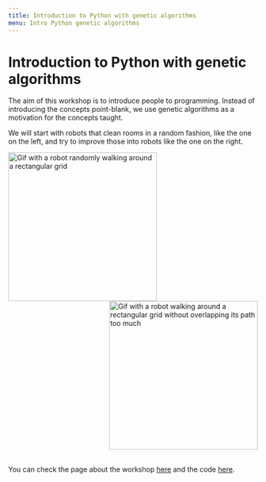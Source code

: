 ```yaml
---
title: Introduction to Python with genetic algorithms
menu: Intro Python genetic algorithms
---
```


# Introduction to Python with genetic algorithms

The aim of this workshop is to introduce people to programming. Instead of introducing the concepts point-blank, we use genetic algorithms as a motivation for the concepts taught.

We will start with robots that clean rooms in a random fashion, like the one on the left, and try to improve those into robots like the one on the right.

<div style="clear:both">
<img src="https://mathspp.com/workshops/intro-python-genetic-algorithms/initial_robot.gif", alt="Gif with a robot randomly walking around a rectangular grid", style="width:300px;float:left">
<img src="https://mathspp.com/workshops/intro-python-genetic-algorithms/better_robot.gif", alt="Gif with a robot walking around a rectangular grid without overlapping its path too much", style="width:300px;float:right">
</div>
<div style="clear:both"></div>
  
<br />
  
You can check the page about the workshop [here](https://mathspp.com/workshops/intro-python-evolutionary-algorithms) and the code [here](https://github.com/RojerGS/workshops).